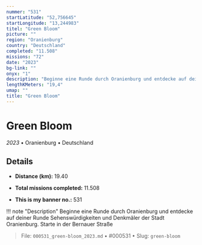 ```yaml
---
nummer: "531"
startLatitude: "52,756645"
startLongitude: "13,244983"
titel: "Green Bloom"
picture: ""
region: "Oranienburg"
country: "Deutschland"
completed: "11.508"
missions: "72"
date: "2023"
bg-link: ""
onyx: "1"
description: "Beginne eine Runde durch Oranienburg und entdecke auf deiner Runde Sehenswürdigkeiten und Denkmäler der Stadt Oranienburg. Starte in der Bernauer Straße"
lengthKMeters: "19,4"
umap: ""
title: "Green Bloom"
---
```

# Green Bloom

*2023* • Oranienburg • Deutschland



## Details
- **Distance (km):** 19.40

- **Total missions completed:** 11.508
- **This is my banner no.:** 531


!!! note "Description"
    Beginne eine Runde durch Oranienburg und entdecke auf deiner Runde Sehenswürdigkeiten und Denkmäler der Stadt Oranienburg. Starte in der Bernauer Straße




> File: `000531_green-bloom_2023.md` • #000531 • Slug: `green-bloom`
